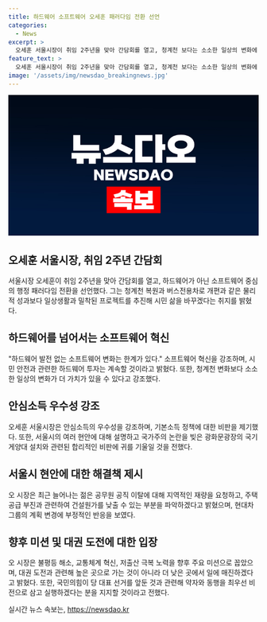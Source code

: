 ```yaml
---
title: 하드웨어 소프트웨어 오세훈 패러다임 전환 선언
categories:
  - News
excerpt: >
  오세훈 서울시장이 취임 2주년을 맞아 간담회를 열고, 청계천 보다는 소소한 일상의 변화에 가치를 두는 소프트웨어 혁신을 강조했다. 하드웨어보다는 일상생활과 밀착된 프로젝트를 통해 시민 삶을 변화시키겠다는 의지를 밝혔다. 또한 안심소득의 우수성을 강조하며, 현재의 정책에 대한 비판을 피해가지 않았다. 미래 미션으로는 불평등 해소, 교통체계 혁신, 저출산 극복을 꼽으며, 대권 도전과 관련해 유권자의 도리를 강조하고 현재 자리에서 최선을 다하겠다는 다짐을 했다.
feature_text: >
  오세훈 서울시장이 취임 2주년을 맞아 간담회를 열고, 청계천 보다는 소소한 일상의 변화에 가치를 두는 소프트웨어 혁신을 강조했다. 하드웨어보다는 일상생활과 밀착된 프로젝트를 통해 시민 삶을 변화시키겠다는 의지를 밝혔다. 또한 안심소득의 우수성을 강조하며, 현재의 정책에 대한 비판을 피해가지 않았다. 미래 미션으로는 불평등 해소, 교통체계 혁신, 저출산 극복을 꼽으며, 대권 도전과 관련해 유권자의 도리를 강조하고 현재 자리에서 최선을 다하겠다는 다짐을 했다.
image: '/assets/img/newsdao_breakingnews.jpg'
---
```


<p><img src="/assets/img/newsdao_breakingnews.jpg" alt="flaretime 속보" /></p>

<h2 data-ke-size="size26">오세훈 서울시장, 취임 2주년 간담회</h2>

<p data-ke-size="size16">서울시장 오세훈이 취임 2주년을 맞아 간담회를 열고, 하드웨어가 아닌 소프트웨어 중심의 행정 패러다임 전환을 선언했다. 그는 청계천 복원과 버스전용차로 개편과 같은 물리적 성과보다 일상생활과 밀착된 프로젝트를 추진해 시민 삶을 바꾸겠다는 취지를 밝혔다.</p>

<h2 data-ke-size="size26">하드웨어를 넘어서는 소프트웨어 혁신</h2>

<p data-ke-size="size16">"하드웨어 발전 없는 소프트웨어 변화는 한계가 있다." 소프트웨어 혁신을 강조하며, 시민 안전과 관련한 하드웨어 투자는 계속할 것이라고 밝혔다. 또한, 청계천 변화보다 소소한 일상의 변화가 더 가치가 있을 수 있다고 강조했다.</p>

<h2 data-ke-size="size26">안심소득 우수성 강조</h2>

<p data-ke-size="size16">오세훈 서울시장은 안심소득의 우수성을 강조하며, 기본소득 정책에 대한 비판을 제기했다. 또한, 서울시의 여러 현안에 대해 설명하고 국가주의 논란을 빚은 광화문광장의 국기 게양대 설치와 관련된 합리적인 비판에 귀를 기울일 것을 전했다.</p>

<h2 data-ke-size="size26">서울시 현안에 대한 해결책 제시</h2>

<p data-ke-size="size16">오 시장은 최근 늘어나는 젊은 공무원 공직 이탈에 대해 지역적인 재량을 요청하고, 주택 공급 부진과 관련하여 건설원가를 낮출 수 있는 부분을 파악하겠다고 밝혔으며, 현대차그룹의 계획 변경에 부정적인 반응을 보였다.</p>

<h2 data-ke-size="size26">향후 미션 및 대권 도전에 대한 입장</h2>

<p data-ke-size="size16">오 시장은 불평등 해소, 교통체계 혁신, 저출산 극복 노력을 향후 주요 미션으로 꼽았으며, 대권 도전과 관련해 높은 곳으로 가는 것이 아니라 더 낮은 곳에서 일에 매진하겠다고 밝혔다. 또한, 국민의힘이 당 대표 선거를 앞둔 것과 관련해 약자와 동행을 최우선 비전으로 삼고 실행하겠다는 분을 지지할 것이라고 전했다.</p>
실시간 뉴스 속보는, <a href="https://newsdao.kr" rel="dofollow">https://newsdao.kr</a>


